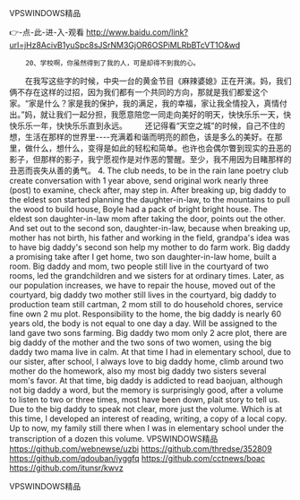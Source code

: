 
VPSWINDOWS精品




👉-点-此-进-入-观看  http://www.baidu.com/link?url=jHz8AcivB1yuSpc8sJSrNM3GjOR6OSPiMLRbBTcVT1O&wd




		20、学校啊，你虽然得到了我的人，可是却得不到我的心。
　　在我写这些字的时候，中央一台的黄金节目《麻辣婆媳》正在开演。妈，我们俩不存在这样的过招，因为我们都有一个共同的方向，那就是我们都爱这个家。“家是什么？家是我的保护，我的满足，我的幸福，家让我全情投入，真情付出。”妈，就让我们一起分担，我愿意陪您一同走向美好的明天，快快乐乐一天，快快乐乐一年，快快乐乐直到永远。
　　还记得看“天空之城”的时候，自己不住的想，生活在那样的世界里----充满着和谐而明亮的颜色，该是多么的美好。在那里，做什么，想什么，变得是如此的轻松和简单。也许也会偶尔瞥到现实的丑恶的影子，但那样的影子，我宁愿视作是对作恶的警醒。至少，我不用因为目睹那样的丑恶而丧失从善的勇气。
4. The club needs, to be in the rain lane poetry club create conversation with 1 year above, send original work nearly three (post) to examine, check after, may step in.
After breaking up, big daddy to the eldest son started planning the daughter-in-law, to the mountains to pull the wood to build house, Boyle had a pack of bright bright house.
The eldest son daughter-in-law mom after taking the door, points out the other.
And set out to the second son, daughter-in-law, because when breaking up, mother has not birth, his father and working in the field, grandpa's idea was to have big daddy's second son help my mother to do farm work.
Big daddy a promising take after I get home, two son daughter-in-law home, built a room.
Big daddy and mom, two people still live in the courtyard of two rooms, led the grandchildren and we sisters for at ordinary times.
Later, as our population increases, we have to repair the house, moved out of the courtyard, big daddy two mother still lives in the courtyard, big daddy to production team still cartman, 2 mom still to do household chores, service fine own 2 mu plot.
Responsibility to the home, the big daddy is nearly 60 years old, the body is not equal to one day a day.
Will be assigned to the land gave two sons farming.
Big daddy two mom only 2 acre plot, there are big daddy of the mother and the two sons of two women, using the big daddy two mama live in calm.
At that time I had in elementary school, due to our sister, after school, I always love to big daddy home, climb around two mother do the homework, also my most big daddy two sisters several mom's favor.
At that time, big daddy is addicted to read baojuan, although not big daddy a word, but the memory is surprisingly good, after a volume to listen to two or three times, most have been down, plait story to tell us.
Due to the big daddy to speak not clear, more just the volume.
Which is at this time, I developed an interest of reading, writing, a copy of a local copy.
Up to now, my family still there when I was in elementary school under the transcription of a dozen this volume.
VPSWINDOWS精品 https://github.com/webnewse/uzbi
https://github.com/thredse/352809
https://github.com/qdouban/iyggfq
https://github.com/cctnews/boac
https://github.com/itunsr/kwvz





VPSWINDOWS精品
